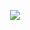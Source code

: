 <p align="center">
  <img src="[https://capsule-render.vercel.app/api?text=Hey Everyone!🕹️&animation=fadeIn&type=waving&color=gradient&height=100](https://capsule-render.vercel.app/api?type=waving&height=300&color=gradient&text=Hello!%20👋)"/>
</p>
